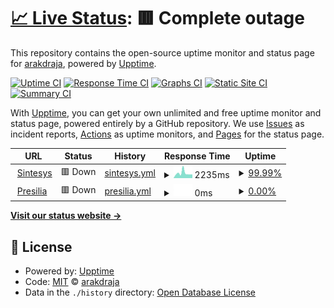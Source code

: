 # [📈 Live Status](https://https://arakdraja.github.io/upptime/): <!--live status--> **🟥 Complete outage**

This repository contains the open-source uptime monitor and status page for [arakdraja](arakdraja.id), powered by [Upptime](https://github.com/upptime/upptime).

[![Uptime CI](https://github.com/arakdraja/upptime/workflows/Uptime%20CI/badge.svg)](https://github.com/arakdraja/upptime/actions?query=workflow%3A%22Uptime+CI%22)
[![Response Time CI](https://github.com/arakdraja/upptime/workflows/Response%20Time%20CI/badge.svg)](https://github.com/arakdraja/upptime/actions?query=workflow%3A%22Response+Time+CI%22)
[![Graphs CI](https://github.com/arakdraja/upptime/workflows/Graphs%20CI/badge.svg)](https://github.com/arakdraja/upptime/actions?query=workflow%3A%22Graphs+CI%22)
[![Static Site CI](https://github.com/arakdraja/upptime/workflows/Static%20Site%20CI/badge.svg)](https://github.com/arakdraja/upptime/actions?query=workflow%3A%22Static+Site+CI%22)
[![Summary CI](https://github.com/arakdraja/upptime/workflows/Summary%20CI/badge.svg)](https://github.com/arakdraja/upptime/actions?query=workflow%3A%22Summary+CI%22)

With [Upptime](https://upptime.js.org), you can get your own unlimited and free uptime monitor and status page, powered entirely by a GitHub repository. We use [Issues](https://github.com/arakdraja/upptime/issues) as incident reports, [Actions](https://github.com/arakdraja/upptime/actions) as uptime monitors, and [Pages](https://https://arakdraja.github.io/upptime/) for the status page.

<!--start: status pages-->
<!-- This summary is generated by Upptime (https://github.com/upptime/upptime) -->
<!-- Do not edit this manually, your changes will be overwritten -->
<!-- prettier-ignore -->
| URL | Status | History | Response Time | Uptime |
| --- | ------ | ------- | ------------- | ------ |
| <img alt="" src="https://icons.duckduckgo.com/ip3/app.sintesys.id.ico" height="13"> [Sintesys](https://app.sintesys.id/core/dashboard/default/login) | 🟥 Down | [sintesys.yml](https://github.com/arakdraja/upptime/commits/HEAD/history/sintesys.yml) | <details><summary><img alt="Response time graph" src="./graphs/sintesys/response-time-week.png" height="20"> 2235ms</summary><br><a href="https://arakdraja.github.io/upptime/history/sintesys"><img alt="Response time 1771" src="https://img.shields.io/endpoint?url=https%3A%2F%2Fraw.githubusercontent.com%2Farakdraja%2Fupptime%2FHEAD%2Fapi%2Fsintesys%2Fresponse-time.json"></a><br><a href="https://arakdraja.github.io/upptime/history/sintesys"><img alt="24-hour response time 1740" src="https://img.shields.io/endpoint?url=https%3A%2F%2Fraw.githubusercontent.com%2Farakdraja%2Fupptime%2FHEAD%2Fapi%2Fsintesys%2Fresponse-time-day.json"></a><br><a href="https://arakdraja.github.io/upptime/history/sintesys"><img alt="7-day response time 2235" src="https://img.shields.io/endpoint?url=https%3A%2F%2Fraw.githubusercontent.com%2Farakdraja%2Fupptime%2FHEAD%2Fapi%2Fsintesys%2Fresponse-time-week.json"></a><br><a href="https://arakdraja.github.io/upptime/history/sintesys"><img alt="30-day response time 1882" src="https://img.shields.io/endpoint?url=https%3A%2F%2Fraw.githubusercontent.com%2Farakdraja%2Fupptime%2FHEAD%2Fapi%2Fsintesys%2Fresponse-time-month.json"></a><br><a href="https://arakdraja.github.io/upptime/history/sintesys"><img alt="1-year response time 1692" src="https://img.shields.io/endpoint?url=https%3A%2F%2Fraw.githubusercontent.com%2Farakdraja%2Fupptime%2FHEAD%2Fapi%2Fsintesys%2Fresponse-time-year.json"></a></details> | <details><summary><a href="https://arakdraja.github.io/upptime/history/sintesys">99.99%</a></summary><a href="https://arakdraja.github.io/upptime/history/sintesys"><img alt="All-time uptime 99.69%" src="https://img.shields.io/endpoint?url=https%3A%2F%2Fraw.githubusercontent.com%2Farakdraja%2Fupptime%2FHEAD%2Fapi%2Fsintesys%2Fuptime.json"></a><br><a href="https://arakdraja.github.io/upptime/history/sintesys"><img alt="24-hour uptime 99.96%" src="https://img.shields.io/endpoint?url=https%3A%2F%2Fraw.githubusercontent.com%2Farakdraja%2Fupptime%2FHEAD%2Fapi%2Fsintesys%2Fuptime-day.json"></a><br><a href="https://arakdraja.github.io/upptime/history/sintesys"><img alt="7-day uptime 99.99%" src="https://img.shields.io/endpoint?url=https%3A%2F%2Fraw.githubusercontent.com%2Farakdraja%2Fupptime%2FHEAD%2Fapi%2Fsintesys%2Fuptime-week.json"></a><br><a href="https://arakdraja.github.io/upptime/history/sintesys"><img alt="30-day uptime 100.00%" src="https://img.shields.io/endpoint?url=https%3A%2F%2Fraw.githubusercontent.com%2Farakdraja%2Fupptime%2FHEAD%2Fapi%2Fsintesys%2Fuptime-month.json"></a><br><a href="https://arakdraja.github.io/upptime/history/sintesys"><img alt="1-year uptime 99.62%" src="https://img.shields.io/endpoint?url=https%3A%2F%2Fraw.githubusercontent.com%2Farakdraja%2Fupptime%2FHEAD%2Fapi%2Fsintesys%2Fuptime-year.json"></a></details>
| <img alt="" src="https://icons.duckduckgo.com/ip3/app.presilia.id.ico" height="13"> [Presilia](https://app.presilia.id/core/dashboard/default/signin) | 🟥 Down | [presilia.yml](https://github.com/arakdraja/upptime/commits/HEAD/history/presilia.yml) | <details><summary><img alt="Response time graph" src="./graphs/presilia/response-time-week.png" height="20"> 0ms</summary><br><a href="https://arakdraja.github.io/upptime/history/presilia"><img alt="Response time 1520" src="https://img.shields.io/endpoint?url=https%3A%2F%2Fraw.githubusercontent.com%2Farakdraja%2Fupptime%2FHEAD%2Fapi%2Fpresilia%2Fresponse-time.json"></a><br><a href="https://arakdraja.github.io/upptime/history/presilia"><img alt="24-hour response time 0" src="https://img.shields.io/endpoint?url=https%3A%2F%2Fraw.githubusercontent.com%2Farakdraja%2Fupptime%2FHEAD%2Fapi%2Fpresilia%2Fresponse-time-day.json"></a><br><a href="https://arakdraja.github.io/upptime/history/presilia"><img alt="7-day response time 0" src="https://img.shields.io/endpoint?url=https%3A%2F%2Fraw.githubusercontent.com%2Farakdraja%2Fupptime%2FHEAD%2Fapi%2Fpresilia%2Fresponse-time-week.json"></a><br><a href="https://arakdraja.github.io/upptime/history/presilia"><img alt="30-day response time 0" src="https://img.shields.io/endpoint?url=https%3A%2F%2Fraw.githubusercontent.com%2Farakdraja%2Fupptime%2FHEAD%2Fapi%2Fpresilia%2Fresponse-time-month.json"></a><br><a href="https://arakdraja.github.io/upptime/history/presilia"><img alt="1-year response time 1530" src="https://img.shields.io/endpoint?url=https%3A%2F%2Fraw.githubusercontent.com%2Farakdraja%2Fupptime%2FHEAD%2Fapi%2Fpresilia%2Fresponse-time-year.json"></a></details> | <details><summary><a href="https://arakdraja.github.io/upptime/history/presilia">0.00%</a></summary><a href="https://arakdraja.github.io/upptime/history/presilia"><img alt="All-time uptime 70.24%" src="https://img.shields.io/endpoint?url=https%3A%2F%2Fraw.githubusercontent.com%2Farakdraja%2Fupptime%2FHEAD%2Fapi%2Fpresilia%2Fuptime.json"></a><br><a href="https://arakdraja.github.io/upptime/history/presilia"><img alt="24-hour uptime 0.00%" src="https://img.shields.io/endpoint?url=https%3A%2F%2Fraw.githubusercontent.com%2Farakdraja%2Fupptime%2FHEAD%2Fapi%2Fpresilia%2Fuptime-day.json"></a><br><a href="https://arakdraja.github.io/upptime/history/presilia"><img alt="7-day uptime 0.00%" src="https://img.shields.io/endpoint?url=https%3A%2F%2Fraw.githubusercontent.com%2Farakdraja%2Fupptime%2FHEAD%2Fapi%2Fpresilia%2Fuptime-week.json"></a><br><a href="https://arakdraja.github.io/upptime/history/presilia"><img alt="30-day uptime 0.00%" src="https://img.shields.io/endpoint?url=https%3A%2F%2Fraw.githubusercontent.com%2Farakdraja%2Fupptime%2FHEAD%2Fapi%2Fpresilia%2Fuptime-month.json"></a><br><a href="https://arakdraja.github.io/upptime/history/presilia"><img alt="1-year uptime 63.59%" src="https://img.shields.io/endpoint?url=https%3A%2F%2Fraw.githubusercontent.com%2Farakdraja%2Fupptime%2FHEAD%2Fapi%2Fpresilia%2Fuptime-year.json"></a></details>

<!--end: status pages-->

[**Visit our status website →**](https://https://arakdraja.github.io/upptime/)

## 📄 License

- Powered by: [Upptime](https://github.com/upptime/upptime)
- Code: [MIT](./LICENSE) © [arakdraja](arakdraja.id)
- Data in the `./history` directory: [Open Database License](https://opendatacommons.org/licenses/odbl/1-0/)
